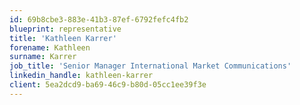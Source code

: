 ```yaml
---
id: 69b8cbe3-883e-41b3-87ef-6792fefc4fb2
blueprint: representative
title: 'Kathleen Karrer'
forename: Kathleen
surname: Karrer
job_title: 'Senior Manager International Market Communications'
linkedin_handle: kathleen-karrer
client: 5ea2dcd9-ba69-46c9-b80d-05cc1ee39f3e
---
```

